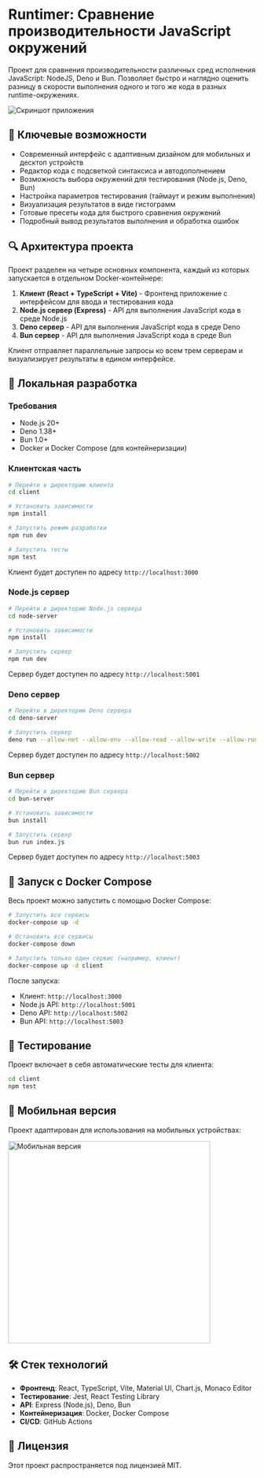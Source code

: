 # Runtimer: Сравнение производительности JavaScript окружений

Проект для сравнения производительности различных сред исполнения JavaScript: NodeJS, Deno и Bun. Позволяет быстро и наглядно оценить разницу в скорости выполнения одного и того же кода в разных runtime-окружениях.

![Скриншот приложения](https://github.com/user-attachments/assets/3f053bd2-cce6-48f3-9d85-5094583b574b)

## 🚀 Ключевые возможности

- Современный интерфейс с адаптивным дизайном для мобильных и десктоп устройств
- Редактор кода с подсветкой синтаксиса и автодополнением
- Возможность выбора окружений для тестирования (Node.js, Deno, Bun)
- Настройка параметров тестирования (таймаут и режим выполнения)
- Визуализация результатов в виде гистограмм
- Готовые пресеты кода для быстрого сравнения окружений
- Подробный вывод результатов выполнения и обработка ошибок

## 🔍 Архитектура проекта

Проект разделен на четыре основных компонента, каждый из которых запускается в отдельном Docker-контейнере:

1. **Клиент (React + TypeScript + Vite)** - Фронтенд приложение с интерфейсом для ввода и тестирования кода
2. **Node.js сервер (Express)** - API для выполнения JavaScript кода в среде Node.js
3. **Deno сервер** - API для выполнения JavaScript кода в среде Deno
4. **Bun сервер** - API для выполнения JavaScript кода в среде Bun

Клиент отправляет параллельные запросы ко всем трем серверам и визуализирует результаты в едином интерфейсе.

## 🔧 Локальная разработка

### Требования

- Node.js 20+
- Deno 1.38+
- Bun 1.0+
- Docker и Docker Compose (для контейнеризации)

### Клиентская часть

```bash
# Перейти в директорию клиента
cd client

# Установить зависимости
npm install

# Запустить режим разработки
npm run dev

# Запустить тесты
npm test
```

Клиент будет доступен по адресу `http://localhost:3000`

### Node.js сервер

```bash
# Перейти в директорию Node.js сервера
cd node-server

# Установить зависимости
npm install

# Запустить сервер
npm run dev
```

Сервер будет доступен по адресу `http://localhost:5001`

### Deno сервер

```bash
# Перейти в директорию Deno сервера
cd deno-server

# Запустить сервер
deno run --allow-net --allow-env --allow-read --allow-write --allow-run index.js
```

Сервер будет доступен по адресу `http://localhost:5002`

### Bun сервер

```bash
# Перейти в директорию Bun сервера
cd bun-server

# Установить зависимости
bun install

# Запустить сервер
bun run index.js
```

Сервер будет доступен по адресу `http://localhost:5003`

## 🐳 Запуск с Docker Compose

Весь проект можно запустить с помощью Docker Compose:

```bash
# Запустить все сервисы
docker-compose up -d

# Остановить все сервисы
docker-compose down

# Запустить только один сервис (например, клиент)
docker-compose up -d client
```

После запуска:
- Клиент: `http://localhost:3000`
- Node.js API: `http://localhost:5001`
- Deno API: `http://localhost:5002`
- Bun API: `http://localhost:5003`

## 🧪 Тестирование

Проект включает в себя автоматические тесты для клиента:

```bash
cd client
npm test
```

## 📱 Мобильная версия

Проект адаптирован для использования на мобильных устройствах:

<img width="411" alt="Мобильная версия" src="https://github.com/user-attachments/assets/c32bc85c-0c93-4990-a8a4-1e695de13f45" />

## 🛠️ Стек технологий

- **Фронтенд**: React, TypeScript, Vite, Material UI, Chart.js, Monaco Editor
- **Тестирование**: Jest, React Testing Library
- **API**: Express (Node.js), Deno, Bun
- **Контейнеризация**: Docker, Docker Compose
- **CI/CD**: GitHub Actions

## 📄 Лицензия

Этот проект распространяется под лицензией MIT.
